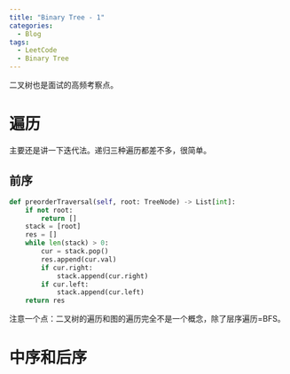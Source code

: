 ```yaml
---
title: "Binary Tree - 1"
categories:
  - Blog
tags:
  - LeetCode
  - Binary Tree
---
```


二叉树也是面试的高频考察点。

# 遍历

主要还是讲一下迭代法。递归三种遍历都差不多，很简单。

## 前序

```python
def preorderTraversal(self, root: TreeNode) -> List[int]:
    if not root:
        return []
    stack = [root]
    res = []
    while len(stack) > 0:
        cur = stack.pop()
        res.append(cur.val)
        if cur.right:
            stack.append(cur.right)
        if cur.left:
            stack.append(cur.left)
    return res
```

注意一个点：二叉树的遍历和图的遍历完全不是一个概念，除了层序遍历=BFS。

# 中序和后序



